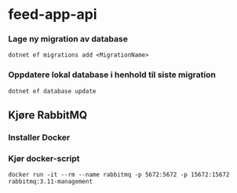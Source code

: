 # feed-app-api

### Lage ny migration av database

```shell
dotnet ef migrations add <MigrationName>
```

### Oppdatere lokal database i henhold til siste migration

```shell
dotnet ef database update
```

## Kjøre RabbitMQ
### Installer Docker
### Kjør docker-script
```
docker run -it --rm --name rabbitmq -p 5672:5672 -p 15672:15672 rabbitmq:3.11-management
```